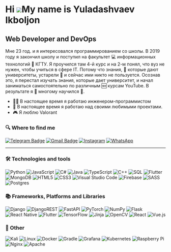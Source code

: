 Hi ![](https://user-images.githubusercontent.com/18350557/176309783-0785949b-9127-417c-8b55-ab5a4333674e.gif)My name is Yuladashvaev Ikboljon
=========================================================================================================================================

Web Developer and DevOps
------------------------

Мне 23 год. и я интересовался программированием со школы. В 2019 году я закончил школу и поступил на факультет 💻 информационных технологий 🏢 КГТУ. Я проучился там 4-й курс и на 2-м понял, что вуз не нужен, чтобы учиться в сфере IT. Потому что знания, 📖 которые дают университеты, устарели 📜 и сейчас ими никто не пользуется. Осознав это, я перестал изучать знания, которые дает университет, и начал заниматься самостоятельно по различным 🆕 курсам YouTube. В результате я 🎯 многому научился 🎉.

- 👨‍💻 В настоящее время я работаю инженером-программистом
- 🔭 В настоящее время я работаю над своими любимыми проектами.
- 🎮 Я люблю Valorant

### 🔍 Where to find me 
[![Telegram Badge](https://img.shields.io/badge/-Telegram-blue?style=flat&logo=Telegram&logoColor=white)](https://t.me/i_yu_ev) 
[![Gmail Badge](https://img.shields.io/badge/-Gmail-red?style=flat&logo=Gmail&logoColor=white)](mailto:ikboljonuldashvaev@gmail.com)
[![Instagram](https://img.shields.io/badge/Instagram-%23E4405F.svg?&logo=Instagram&logoColor=white)](https://instagram.com/i_yu_ev)
[![WhatsApp](https://img.shields.io/badge/WhatsApp-25D366?&logo=whatsapp&logoColor=white)](https://wa.me/+996507727280)

---
### 🛠 Technologies and tools

![Python](https://img.shields.io/badge/python-3670A0?&logo=python&logoColor=ffdd54)
![JavaScript](https://img.shields.io/badge/javascript-%23323330.svg?&logo=javascript&logoColor=%23F7DF1E)
![C#](https://img.shields.io/badge/c%23-%23239120.svg?&logo=c-sharp&logoColor=white)
![Java](https://img.shields.io/badge/java-%23ED8B00.svg?&logo=openjdk&logoColor=white)
![TypeScript](https://img.shields.io/badge/typescript-%23007ACC.svg?&logo=typescript&logoColor=white)
![C++](https://img.shields.io/badge/c++-%2300599C.svg?&logo=c%2B%2B&logoColor=white)
![SQL](https://img.shields.io/badge/-SQL-000?&logo=MySQL)
![Flutter](https://img.shields.io/badge/-Flutter-000?&logo=Flutter)
![MongoDB](https://img.shields.io/badge/MongoDB-%234ea94b.svg?&logo=mongodb&logoColor=white)
![HTML5](https://img.shields.io/badge/html5-%23E34F26.svg?&logo=html5&logoColor=white)
![CSS3](https://img.shields.io/badge/css3-%231572B6.svg?&logo=css3&logoColor=white)
![Visual Studio Code](https://img.shields.io/badge/VS%20Code-0078d7.svg?&logo=visual-studio-code&logoColor=white)
![Firebase](https://img.shields.io/badge/firebase-%23039BE5.svg?&logo=firebase)
![SASS](https://img.shields.io/badge/SASS-hotpink.svg?&logoColor=white)
![Postgres](https://img.shields.io/badge/postgres-%23316192.svg?&logo=postgresql&logoColor=white)

### 📚 Frameworks, Platforms and Libraries
![Django](https://img.shields.io/badge/django-%23092E20.svg?&logo=django&logoColor=white)
![DjangoREST](https://img.shields.io/badge/DJANGO-REST-ff1709?&logo=django&logoColor=white&color=ff1709&labelColor=gray)
![FastAPI](https://img.shields.io/badge/FastAPI-005571?&logo=fastapi)
![PyTorch](https://img.shields.io/badge/PyTorch-%23EE4C2C.svg?&logo=PyTorch&logoColor=white)
![NumPy](https://img.shields.io/badge/numpy-%23013243.svg?&logo=numpy&logoColor=white)
![Flask](https://img.shields.io/badge/flask-%23000.svg?&logo=flask&logoColor=white)
![React Native](https://img.shields.io/badge/react_native-%2320232a.svg?&logo=react&logoColor=%2361DAFB)
![Flutter](https://img.shields.io/badge/Flutter-%2302569B.svg?&logo=Flutter&logoColor=white)
![TensorFlow](https://img.shields.io/badge/TensorFlow-%23FF6F00.svg?&logo=TensorFlow&logoColor=white)
![Jinja](https://img.shields.io/badge/jinja-white.svg?&logo=jinja&logoColor=black)
![OpenCV](https://img.shields.io/badge/opencv-%23white.svg?&logo=opencv&logoColor=white)
![React](https://img.shields.io/badge/react-%2320232a.svg?&logo=react&logoColor=%2361DAFB)
![Vue.js](https://img.shields.io/badge/vuejs-%2335495e.svg?&logo=vuedotjs&logoColor=%234FC08D)

### 🥅 Other
![Kali](https://img.shields.io/badge/Kali-268BEE?&logo=kalilinux&logoColor=white)
![Linux](https://img.shields.io/badge/Linux-FCC624?&logo=linux&logoColor=black)
![Docker](https://img.shields.io/badge/docker-%230db7ed.svg?&logo=docker&logoColor=white)
![Gradle](https://img.shields.io/badge/Gradle-02303A.svg?&logo=Gradle&logoColor=white)
![Grafana](https://img.shields.io/badge/grafana-%23F46800.svg?&logo=grafana&logoColor=white)
![Kubernetes](https://img.shields.io/badge/kubernetes-%23326ce5.svg?&logo=kubernetes&logoColor=white)
![Raspberry Pi](https://img.shields.io/badge/-RaspberryPi-C51A4A?&logo=Raspberry-Pi)
![Nginx](https://img.shields.io/badge/nginx-%23009639.svg?&logo=nginx&logoColor=white)
![Apache](https://img.shields.io/badge/apache-%23D42029.svg?&logo=apache&logoColor=white)
